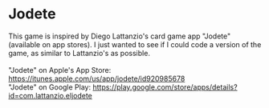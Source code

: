 # Jodete
This game is inspired by Diego Lattanzio's card game app "Jodete" (available on app stores). I just wanted to see if I could code a version of the game, as similar to Lattanzio's as possible. <br><br>
"Jodete" on Apple's App Store: https://itunes.apple.com/us/app/jodete/id920985678
<br>"Jodete" on Google Play: https://play.google.com/store/apps/details?id=com.lattanzio.eljodete
